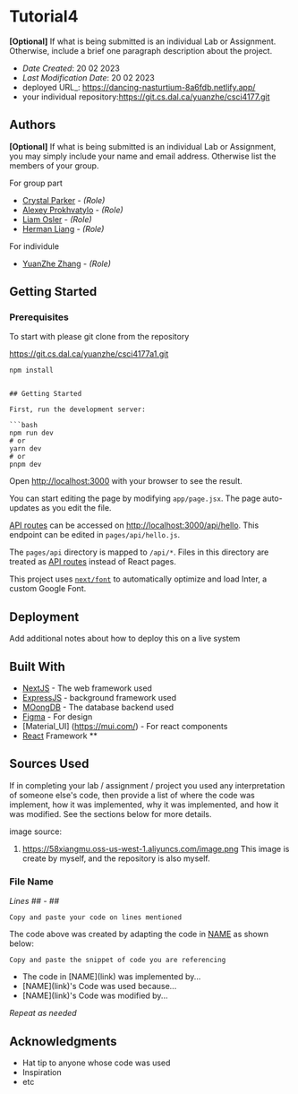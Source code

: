 <!--- The following README.md sample file was adapted from https://gist.github.com/PurpleBooth/109311bb0361f32d87a2#file-readme-template-md by Gabriella Mosquera for academic use --->
<!--- You may delete any comments in this sample README.md file. If needing to use as a .txt file then simply delete all comments, edit as needed, and save as a README.txt file --->

# Tutorial4

**[Optional]** If what is being submitted is an individual Lab or Assignment. Otherwise, include a brief one paragraph description about the project.

- _Date Created_: 20 02 2023
- _Last Modification Date_: 20 02 2023
- deployed URL\_: https://dancing-nasturtium-8a6fdb.netlify.app/
- your individual repository:https://git.cs.dal.ca/yuanzhe/csci4177.git

## Authors

**[Optional]** If what is being submitted is an individual Lab or Assignment, you may simply include your name and email address. Otherwise list the members of your group.

For group part

- [Crystal Parker](cr838048@dal.ca) - _(Role)_
- [Alexey Prokhvatylo](alexey@dal.ca) - _(Role)_
- [Liam Osler](liam.osler@dal.ca) - _(Role)_
- [Herman Liang](yiqunliang@dal.ca) - _(Role)_

For individule

- [YuanZhe Zhang](yn680471@dal.ca) - _(Role)_

## Getting Started

### Prerequisites

To start with please git clone from the repository

https://git.cs.dal.ca/yuanzhe/csci4177a1.git

````
npm install


## Getting Started

First, run the development server:

```bash
npm run dev
# or
yarn dev
# or
pnpm dev
````

Open [http://localhost:3000](http://localhost:3000) with your browser to see the result.

You can start editing the page by modifying `app/page.jsx`. The page auto-updates as you edit the file.

[API routes](https://nextjs.org/docs/api-routes/introduction) can be accessed on [http://localhost:3000/api/hello](http://localhost:3000/api/hello). This endpoint can be edited in `pages/api/hello.js`.

The `pages/api` directory is mapped to `/api/*`. Files in this directory are treated as [API routes](https://nextjs.org/docs/api-routes/introduction) instead of React pages.

This project uses [`next/font`](https://nextjs.org/docs/basic-features/font-optimization) to automatically optimize and load Inter, a custom Google Font.

## Deployment

Add additional notes about how to deploy this on a live system

## Built With

<!--- Provide a list of the frameworks used to build this application, your list should include the name of the framework used, the url where the framework is available for download and what the framework was used for, see the example below --->

- [NextJS](https://nextjs.org/) - The web framework used
- [ExpressJS](https://expressjs.com/) - background framework used
- [MOongDB](https://www.mongodb.com/) - The database backend used
- [Figma](https://www.figma.com/files/recent?fuid=1202387551630529583) - For design
- [Material_UI] (https://mui.com/) - For react components
- [React](https://reactjs.org/) Framework
  \*\*

## Sources Used

If in completing your lab / assignment / project you used any interpretation of someone else's code, then provide a list of where the code was implement, how it was implemented, why it was implemented, and how it was modified. See the sections below for more details.

image source:

1. https://58xiangmu.oss-us-west-1.aliyuncs.com/image.png This image is create by myself, and the repository is also myself.

### File Name

_Lines ## - ##_

```
Copy and paste your code on lines mentioned

```

The code above was created by adapting the code in [NAME](link) as shown below:

```
Copy and paste the snippet of code you are referencing

```

- <!---How---> The code in [NAME](link) was implemented by...
- <!---Why---> [NAME](link)'s Code was used because...
- <!---How---> [NAME](link)'s Code was modified by...

_Repeat as needed_

## Acknowledgments

- Hat tip to anyone whose code was used
- Inspiration
- etc
